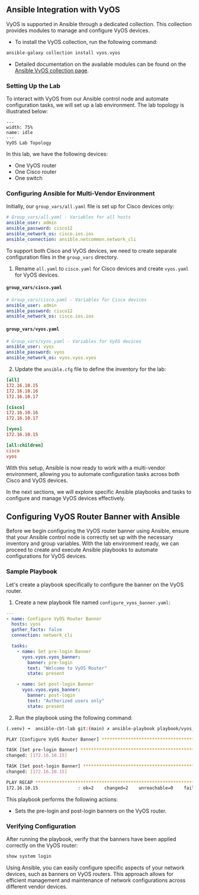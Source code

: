 ## Ansible Integration with VyOS

VyOS is supported in Ansible through a dedicated collection. This collection provides modules to manage and configure VyOS devices.

- To install the VyOS collection, run the following command:

```bash
ansible-galaxy collection install vyos.vyos
```

- Detailed documentation on the available modules can be found on the [Ansible VyOS collection page](https://docs.ansible.com/ansible/latest/collections/vyos/vyos/index.html#modules).

### Setting Up the Lab

To interact with VyOS from our Ansible control node and automate configuration tasks, we will set up a lab environment. The lab topology is illustrated below:

```{figure} ../images/vyos-lab.png
---
width: 75%
name: idle
---
VyOS Lab Topology
```

In this lab, we have the following devices:

- One VyOS router
- One Cisco router
- One switch

### Configuring Ansible for Multi-Vendor Environment

Initially, our `group_vars/all.yaml` file is set up for Cisco devices only:

```yaml
# Group_vars/all.yaml - Variables for all hosts
ansible_user: admin
ansible_password: cisco12
ansible_network_os: cisco.ios.ios
ansible_connection: ansible.netcommon.network_cli
```

To support both Cisco and VyOS devices, we need to create separate configuration files in the `group_vars` directory.

1. Rename `all.yaml` to `cisco.yaml` for Cisco devices and create `vyos.yaml` for VyOS devices.

#### `group_vars/cisco.yaml`

```yaml
# Group_vars/cisco.yaml - Variables for Cisco devices
ansible_user: admin
ansible_password: cisco12
ansible_network_os: cisco.ios.ios
```

#### `group_vars/vyos.yaml`

```yaml
# Group_vars/vyos.yaml - Variables for VyOS devices
ansible_user: vyos
ansible_password: vyos
ansible_network_os: vyos.vyos.vyos
```

2. Update the `ansible.cfg` file to define the inventory for the lab:

```ini
[all]
172.16.10.15  
172.16.10.16  
172.16.10.17  

[cisco]
172.16.10.16  
172.16.10.17  

[vyos]
172.16.10.15  

[all:children]
cisco
vyos
```

With this setup, Ansible is now ready to work with a multi-vendor environment, allowing you to automate configuration tasks across both Cisco and VyOS devices.

In the next sections, we will explore specific Ansible playbooks and tasks to configure and manage VyOS devices effectively.

## Configuring VyOS Router Banner with Ansible

Before we begin configuring the VyOS router banner using Ansible, ensure that your Ansible control node is correctly set up with the necessary inventory and group variables. With the lab environment ready, we can proceed to create and execute Ansible playbooks to automate configurations for VyOS devices.

### Sample Playbook

Let's create a playbook specifically to configure the banner on the VyOS router.

1. Create a new playbook file named `configure_vyos_banner.yaml`:

```yaml
---
- name: Configure VyOS Router Banner
  hosts: vyos
  gather_facts: false
  connection: network_cli

  tasks:
    - name: Set pre-login Banner
      vyos.vyos.vyos_banner:
        banner: pre-login
        text: "Welcome to VyOS Router"
        state: present

    - name: Set post-login Banner
      vyos.vyos.vyos_banner:
        banner: post-login
        text: "Authorized users only"
        state: present
```

2. Run the playbook using the following command:

```sh
(.venv) ➜  ansible-cbt-lab git:(main) ✗ ansible-playbook playbook/vyos_banner.yaml

PLAY [Configure VyOS Router Banner] ****************************************************

TASK [Set pre-login Banner] ************************************************************
changed: [172.16.10.15]

TASK [Set post-login Banner] ***********************************************************
changed: [172.16.10.15]

PLAY RECAP *****************************************************************************
172.16.10.15               : ok=2    changed=2    unreachable=0    failed=0    skipped=0
```

This playbook performs the following actions:

- Sets the pre-login and post-login banners on the VyOS router.

### Verifying Configuration

After running the playbook, verify that the banners have been applied correctly on the VyOS router:

```bash
show system login
```

Using Ansible, you can easily configure specific aspects of your network devices, such as banners on VyOS routers. This approach allows for efficient management and maintenance of network configurations across different vendor devices.
